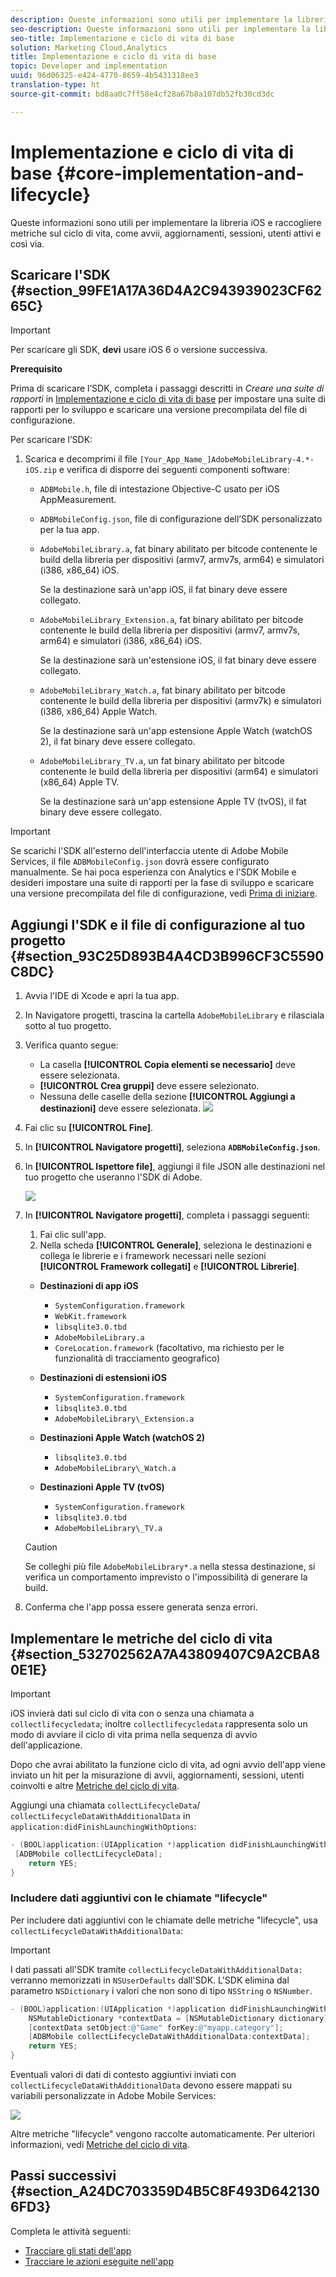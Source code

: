 ```yaml
---
description: Queste informazioni sono utili per implementare la libreria iOS e raccogliere metriche sul ciclo di vita, come avvii, aggiornamenti, sessioni, utenti attivi e così via.
seo-description: Queste informazioni sono utili per implementare la libreria iOS e raccogliere metriche sul ciclo di vita, come avvii, aggiornamenti, sessioni, utenti attivi e così via.
seo-title: Implementazione e ciclo di vita di base
solution: Marketing Cloud,Analytics
title: Implementazione e ciclo di vita di base
topic: Developer and implementation
uuid: 96d06325-e424-4770-8659-4b5431318ee3
translation-type: ht
source-git-commit: bd8aa0c7ff58e4cf28a67b8a107db52fb30cd3dc

---
```



# Implementazione e ciclo di vita di base {#core-implementation-and-lifecycle}

Queste informazioni sono utili per implementare la libreria iOS e raccogliere metriche sul ciclo di vita, come avvii, aggiornamenti, sessioni, utenti attivi e così via.

## Scaricare l'SDK {#section_99FE1A17A36D4A2C943939023CF6265C}

>[!IMPORTANT]
>
>Per scaricare gli SDK, **devi** usare iOS 6 o versione successiva.

**Prerequisito**

Prima di scaricare l’SDK, completa i passaggi descritti in *Creare una suite di rapporti* in [Implementazione e ciclo di vita di base](/help/ios/getting-started/requirements.md) per impostare una suite di rapporti per lo sviluppo e scaricare una versione precompilata del file di configurazione.

Per scaricare l’SDK:

1. Scarica e decomprimi il file `[Your_App_Name_]AdobeMobileLibrary-4.*-iOS.zip` e verifica di disporre dei seguenti componenti software:

   * `ADBMobile.h`, file di intestazione Objective-C usato per iOS AppMeasurement.
   * `ADBMobileConfig.json`, file di configurazione dell’SDK personalizzato per la tua app.
   * `AdobeMobileLibrary.a`, fat binary abilitato per bitcode contenente le build della libreria per dispositivi (armv7, armv7s, arm64) e simulatori (i386, x86_64) iOS.

      Se la destinazione sarà un'app iOS, il fat binary deve essere collegato.

   * `AdobeMobileLibrary_Extension.a`, fat binary abilitato per bitcode contenente le build della libreria per dispositivi (armv7, armv7s, arm64) e simulatori (i386, x86_64) iOS.

      Se la destinazione sarà un'estensione iOS, il fat binary deve essere collegato.

   * `AdobeMobileLibrary_Watch.a`, fat binary abilitato per bitcode contenente le build della libreria per dispositivi (armv7k) e simulatori (i386, x86_64) Apple Watch.

      Se la destinazione sarà un'app estensione Apple Watch (watchOS 2), il fat binary deve essere collegato.

   * `AdobeMobileLibrary_TV.a`, un fat binary abilitato per bitcode contenente le build della libreria per dispositivi (arm64) e simulatori (x86_64) Apple TV.

      Se la destinazione sarà un'app estensione Apple TV (tvOS), il fat binary deve essere collegato.

>[!IMPORTANT]
>
>Se scarichi l'SDK all'esterno dell'interfaccia utente di Adobe Mobile Services, il file `ADBMobileConfig.json` dovrà essere configurato manualmente. Se hai poca esperienza con Analytics e l'SDK Mobile e desideri impostare una suite di rapporti per la fase di sviluppo e scaricare una versione precompilata del file di configurazione, vedi [Prima di iniziare](/help/ios/getting-started/requirements.md).

## Aggiungi l'SDK e il file di configurazione al tuo progetto {#section_93C25D893B4A4CD3B996CF3C5590C8DC}

1. Avvia l'IDE di Xcode e apri la tua app.
1. In Navigatore progetti, trascina la cartella `AdobeMobileLibrary` e rilasciala sotto al tuo progetto.
1. Verifica quanto segue:

   * La casella **[!UICONTROL Copia elementi se necessario]** deve essere selezionata.
   * **[!UICONTROL Crea gruppi]** deve essere selezionato.
   * Nessuna delle caselle della sezione **[!UICONTROL Aggiungi a destinazioni]** deve essere selezionata.
   ![](assets/step_3.png)

1. Fai clic su **[!UICONTROL Fine]**.
1. In **[!UICONTROL Navigatore progetti]**, seleziona **`ADBMobileConfig.json`**.
1. In **[!UICONTROL Ispettore file]**, aggiungi il file JSON alle destinazioni nel tuo progetto che useranno l'SDK di Adobe.

   ![](assets/step_4.png)

1. In **[!UICONTROL Navigatore progetti]**, completa i passaggi seguenti:

   1. Fai clic sull'app.
   1. Nella scheda **[!UICONTROL Generale]**, seleziona le destinazioni e collega le librerie e i framework necessari nelle sezioni **[!UICONTROL Framework collegati]** e **[!UICONTROL Librerie]**.
   * **Destinazioni di app iOS**
      * `SystemConfiguration.framework`
      * `WebKit.framework`
      * `libsqlite3.0.tbd`
      * `AdobeMobileLibrary.a`
      * `CoreLocation.framework` (facoltativo, ma richiesto per le funzionalità di tracciamento geografico)
   * **Destinazioni di estensioni iOS**

      * `SystemConfiguration.framework`
      * `libsqlite3.0.tbd`
      * `AdobeMobileLibrary\_Extension.a`
   * **Destinazioni Apple Watch (watchOS 2)**

      * `libsqlite3.0.tbd`
      * `AdobeMobileLibrary\_Watch.a`
   * **Destinazioni Apple TV (tvOS)**

      * `SystemConfiguration.framework`
      * `libsqlite3.0.tbd`
      * `AdobeMobileLibrary\_TV.a`
   >[!CAUTION]
   >
   > Se colleghi più file `AdobeMobileLibrary*.a` nella stessa destinazione, si verifica un comportamento imprevisto o l'impossibilità di generare la build.

1. Conferma che l'app possa essere generata senza errori.

## Implementare le metriche del ciclo di vita {#section_532702562A7A43809407C9A2CBA80E1E}

>[!IMPORTANT]
>
>iOS invierà dati sul ciclo di vita con o senza una chiamata a `collectlifecycledata`; inoltre `collectlifecycledata` rappresenta solo un modo di avviare il ciclo di vita prima nella sequenza di avvio dell'applicazione.

Dopo che avrai abilitato la funzione ciclo di vita, ad ogni avvio dell'app viene inviato un hit per la misurazione di avvii, aggiornamenti, sessioni, utenti coinvolti e altre [Metriche del ciclo di vita](/help/ios/metrics.md).

Aggiungi una chiamata `collectLifecycleData`/ `collectLifecycleDataWithAdditionalData` in `application:didFinishLaunchingWithOptions`:

```objective-c
- (BOOL)application:(UIApplication *)application didFinishLaunchingWithOptions:(NSDictionary *)launchOptions { 
 [ADBMobile collectLifecycleData]; 
    return YES; 
}
```

### Includere dati aggiuntivi con le chiamate "lifecycle"

Per includere dati aggiuntivi con le chiamate delle metriche "lifecycle", usa `collectLifecycleDataWithAdditionalData`:

>[!IMPORTANT]
>
>I dati passati all'SDK tramite `collectLifecycleDataWithAdditionalData:` verranno memorizzati in `NSUserDefaults` dall'SDK. L'SDK elimina dal parametro `NSDictionary` i valori che non sono di tipo `NSString` o `NSNumber`.

```objective-c
- (BOOL)application:(UIApplication *)application didFinishLaunchingWithOptions:(NSDictionary *)launchOptions { 
    NSMutableDictionary *contextData = [NSMutableDictionary dictionary]; 
    [contextData setObject:@"Game" forKey:@"myapp.category"]; 
    [ADBMobile collectLifecycleDataWithAdditionalData:contextData]; 
    return YES; 
}
```

Eventuali valori di dati di contesto aggiuntivi inviati con `collectLifecycleDataWithAdditionalData` devono essere mappati su variabili personalizzate in Adobe Mobile Services:

![](assets/map-variable-lifecycle.png)

Altre metriche "lifecycle" vengono raccolte automaticamente. Per ulteriori informazioni, vedi [Metriche del ciclo di vita](/help/ios/metrics.md).

## Passi successivi {#section_A24DC703359D4B5C8F493D6421306FD3}

Completa le attività seguenti:

* [Tracciare gli stati dell'app](/help/ios/analytics-main/states.md)
* [Tracciare le azioni eseguite nell'app](/help/ios/analytics-main/actions.md)
